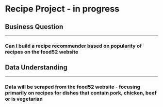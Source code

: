 # Recipe Project - in progress
## Business Question
----
### Can I build a recipe recommender based on popularity of recipes on the food52 website

## Data Understanding
----
### Data will be scraped from the food52 website - focusing primarily on recipes for dishes that contain pork, chicken, beef or is vegetarian
